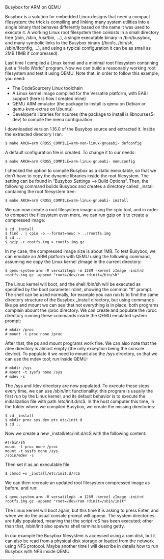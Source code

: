 Busybox for ARM on QEMU

Busybox is a solution for embedded Linux designs that need a compact filesystem: the trick is compiling and linking many system utilities into a single binary that behaves differently based on the name it was used to execute it. A working Linux root filesystem then consists in a small directory tree (/bin, /sbin, /usr/bin, …), a single executable binary in /bin/busybox, and many symbolic links to the Busybox binary (/bin/ls, /bin/sh, /sbin/ifconfig, …), and using a typical configuration it can be as small as 2MB (1MB if compressed).

Last time I compiled a Linux kernel and a minimal root filesystem containing just a “Hello World” program. Now we can build a reasonably working root filesystem and test it using QEMU. Note that, in order to follow this example, you need:

+ The CodeSourcery Linux toolchain
+ A Linux kernel image compiled for the Versatile platform, with EABI support (here is how I created mine)
+ QEMU ARM emulator (the package to install is qemu on Debian or qemu-kvm-extras on Ubuntu)
+ Developer’s libraries for ncurses (the package to install is libncurses5-dev) to compile the menu configuration

I downloaded version 1.16.0 of the Busybox source and extracted it. Inside the extracted directory I ran:

    $ make ARCH=arm CROSS_COMPILE=arm-non-linux-gnueabi- defconfig

A default configuration file is created. To change it to our needs:

    $ make ARCH=arm CROSS_COMPILE=arm-linux-gnueabi- menuconfig

I checked the option to compile Busybox as a static executable, so that we don’t have to copy the dynamic libraries inside the root filesystem. The setting can be found in “Busybox Settings --> Build Options“. Then, the following command builds Busybox and creates a directory called _install containing the root filesystem tree:

    $ make ARCH=arm CROSS_COMPILE=arm-linux-gnueabi- install

We can now create a root filesystem image using the cpio tool, and in order to compact the filesystem even more, we can run gzip on it to create a compressed image:
    
    $ cd _install
    $ find . | cpio -o --format=newc > ../rootfs.img
    $ cd ..
    $ gzip -c rootfs.img > rootfs.img.gz

In my case, the compressed image size is about 1MB. To test Busybox, we can emulate an ARM platform with QEMU using the following command, assuming we copy the Linux kernel zImage in the current directory:
    
    $ qemu-system-arm -M versatilepb -m 128M -kernel zImage -initrd rootfs.img.gz -append "root=/dev/ram rdinit=/bin/sh"

The Linux kernel will boot, and the shell /bin/sh will be executed as specified by the boot parameter rdinit, showing the common “#” prompt. The shell can be used normally, for example you can run ls to find the same directory structure of the Busybox _install directory, but using commands like ps and mount we can see that not everything is in place: both programs complain abount the /proc directory. We can create and populate the /proc directory running these commands inside the QEMU emulated system prompt:
    
    # mkdir /proc
    # mount -t proc none /proc

After that, the ps and mount programs work fine. We can also note that the /dev directory is almost empty (the only exception being the console device). To populate it we need to mount also the /sys directory, so that we can use the mdev tool; run inside QEMU:
    
    # mkdir /sys
    # mount -t sysfs none /sys
    # mdev -s

The /sys and /dev directory are now populated. To execute these steps every time, we can use /sbin/init functionality: this program is usually the first run by the Linux kernel, and its default behavior is to execute the initialization file with path /etc/init.d/rcS. In the host computer this time, in the folder where we compiled Busybox, we create the missing directories:
    
    $ cd _install
    $ mkdir proc sys dev etc etc/init.d
    $ cd ..

Now we create a new _install/etc/init.d/rcS with the following content:
    
    #!/bin/sh
    mount -t proc none /proc
    mount -t sysfs none /sys
    /sbin/mdev -s

Then set it as an executable file:
    
    $ chmod +x _install/etc/init.d/rcS

We can then recreate an updated root filesystem compressed image as before, and run:

    $ qemu-system-arm -M versatilepb -m 128M -kernel zImage -initrd rootfs.img.gz -append "root=/dev/ram rdinit=/sbin/init"

The Linux kernel will boot again, but this time it is asking to press Enter, and when we do the usual console prompt will appear. The system directories are fully populated, meaning that the script rcS has been executed; other than that, /sbin/init also spawns shell terminals using getty.

In our example the Busybox filesystem is accessed using a ram disk, but it can also be read from a physical disk storage or loaded from the network using NFS protocol. Maybe another time I will describe in details how to run Busybox with NFS inside QEMU.